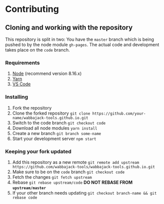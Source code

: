 # Contributing

## Cloning and working with the repository

This repository is split in two: You have the `master` branch which is being pushed to by the node module `gh-pages`.
The actual code and development takes place on the `code` branch.

### Requirements

1. [Node](https://nodejs.org/en/) (recommend version 8.16.x)
2. [Yarn](https://yarnpkg.com/lang/en/)
3. [VS Code](https://code.visualstudio.com)

### Installing

1. Fork the repository
2. Clone the forked repository `git clone https://github.com/your-name/wabbajack-tools.github.io.git`
3. Switch to the code branch `git checkout code`
4. Download all node modules `yarn install`
5. Create a new branch `git branch some-name`
6. Start your development server `npm start`

### Keeping your fork updated

1. Add this repository as a new remote `git remote add upstream https://github.com/wabbajack-tools/wabbajack-tools.github.io.git`
2. Make sure to be on the `code` branch `git checkout code`
3. Fetch the changes `git fetch upstream`
4. Rebase `git rebase upstream/code` **DO NOT REBASE FROM `upstream/master`**
5. If your other branch needs updating `git checkout branch-name && git rebase code`
